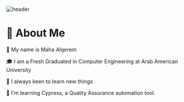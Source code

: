 ![header](https://capsule-render.vercel.app/api?type=waving&color=gradient&height=280&section=header&text=Hi%20there%20%F0%9F%91%8B&fontSize=90)

<h1>🚀 About Me</h1> 
👋 My name is Maha Alqerem

🎓 I am a Fresh Graduated in Computer Engineering at Arab American University

🌱 I always keen to learn new things

🧠  I'm learning Cypress, a Quality Assurance automation tool.
